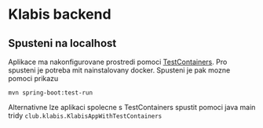 # Klabis backend

## Spusteni na localhost
Aplikace ma nakonfigurovane prostredi pomoci [TestContainers](https://docs.spring.io/spring-boot/docs/current/reference/htmlsingle/#features.testcontainers.at-development-time). Pro spusteni je potreba mit nainstalovany docker. Spusteni je pak mozne pomoci prikazu 
```shell
mvn spring-boot:test-run
```
Alternativne lze aplikaci spolecne s TestContainers spustit pomoci java main tridy `club.klabis.KlabisAppWithTestContainers` 
